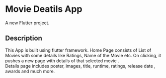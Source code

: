 # Movie Deatils App

A new Flutter project.

## Description

This App is built using flutter framework. Home Page consists of List of Movies with some details like Ratings, Name of the Movie etc. On clicking, it pushes a new page with details of that selected movie . <br />
Details page includes poster, images, title, runtime, ratings, release date , awards and much more.